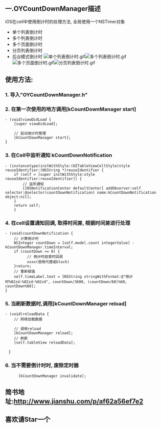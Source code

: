 ## 一.OYCountDownManager描述
iOS在cell中使用倒计时的处理方法, 全局使用一个NSTimer对象
* 单个列表倒计时
* 多个列表倒计时
* 多个页面倒计时
* 分页列表倒计时
* 后台模式倒计时
![单个列表倒计时.gif](https://github.com/herobin22/OYCountDownManager/raw/master/single.gif)![多个列表倒计时.gif](http://upload-images.jianshu.io/upload_images/1646270-1aeb8d0096ed02c9.gif?imageMogr2/auto-orient/strip)![多个页面倒计时.gif](http://upload-images.jianshu.io/upload_images/1646270-215ec89ec4db5042.gif?imageMogr2/auto-orient/strip)![分页列表倒计时.gif](http://upload-images.jianshu.io/upload_images/1646270-2006d5c20996175b.gif?imageMogr2/auto-orient/strip)

## 使用方法: 
### 1. 导入"OYCountDownManager.h"
### 2. 在第一次使用的地方调用[kCountDownManager start]
    - (void)viewDidLoad {
        [super viewDidLoad];
    
        // 启动倒计时管理
        [kCountDownManager start];
    }
### 3. 在Cell中监听通知 kCountDownNotification
```
- (instancetype)initWithStyle:(UITableViewCellStyle)style reuseIdentifier:(NSString *)reuseIdentifier {
    if (self = [super initWithStyle:style reuseIdentifier:reuseIdentifier]) {
        // 监听通知
        [[NSNotificationCenter defaultCenter] addObserver:self selector:@selector(countDownNotification) name:kCountDownNotification object:nil];
    }
    return self;
    }
```
### 4. 在cell设置通知回调, 取得时间差, 根据时间差进行处理
```
- (void)countDownNotification {
    // 计算倒计时
    NSInteger countDown = [self.model.count integerValue] - kCountDownManager.timeInterval;
    if (countDown <= 0) {
          // 倒计时结束时回调
          xxxx(使用代理或block)
    }return;
    // 重新赋值
    self.timeLabel.text = [NSString stringWithFormat:@"倒计时%02zd:%02zd:%02zd", countDown/3600, (countDown/60)%60, countDown%60];
}
```
### 5. 当刷新数据时,调用[kCountDownManager reload]
    - (void)reloadData {
        // 网络加载数据
    
        // 调用reload
        [kCountDownManager reload];
        // 刷新
        [self.tableView reloadData];
    }
### 6. 当不需要倒计时时, 废除定时器
```
      [kCountDownManager invalidate];
```


## 简书地址:http://www.jianshu.com/p/af62a56ef7e2
## 喜欢请Star一个
